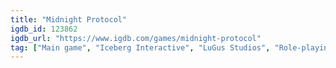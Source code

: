 ```yaml
---
title: "Midnight Protocol"
igdb_id: 123862
igdb_url: "https://www.igdb.com/games/midnight-protocol"
tag: ["Main game", "Iceberg Interactive", "LuGus Studios", "Role-playing (RPG)", "Strategy", "Turn-based strategy (TBS)", "Indie", "Single player", "Action"]
---
```

